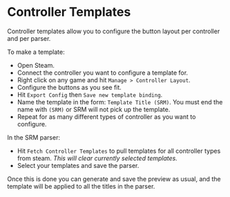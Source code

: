 # Controller Templates
Controller templates allow you to configure the button layout per controller and per parser. 

To make a template:
* Open Steam.
* Connect the controller you want to configure a template for.
* Right click on any game and hit `Manage > Controller Layout`.
* Configure the buttons as you see fit.
* Hit `Export Config` then `Save new template binding`.
* Name the template in the form: `Template Title (SRM)`. You must end the name with `(SRM)` or SRM will not pick up the template.
* Repeat for as many different types of controller as you want to configure.

In the SRM parser: 
* Hit `Fetch Controller Templates` to pull templates for all controller types from steam. *This will clear currently selected templates.*
* Select your templates and save the parser.

Once this is done you can generate and save the preview as usual, and the template will be applied to all the titles in the parser.


